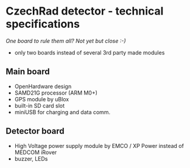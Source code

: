 # CzechRad detector - technical specifications

*One board to rule them all? Not yet but close :-)*

- only two boards instead of several 3rd party made modules

## Main board
- OpenHardware design
- SAMD21G processor (ARM M0+)
- GPS module by uBlox
- built-in SD card slot
- miniUSB for charging and data comm.

## Detector board
- High Voltage power supply module by EMCO / XP Power instead of MEDCOM iRover
- buzzer, LEDs
